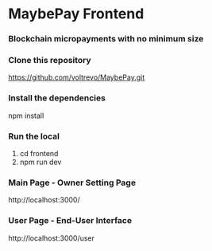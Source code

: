 # MaybePay Frontend

### Blockchain micropayments with no minimum size

### Clone this repository
https://github.com/voltrevo/MaybePay.git


### Install the dependencies
npm install


### Run the local
1) cd frontend
2) npm run dev


### Main Page - Owner Setting Page
http://localhost:3000/


### User Page - End-User Interface
http://localhost:3000/user
